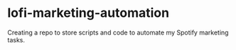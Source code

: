 # lofi-marketing-automation
Creating a repo to store scripts and code to automate my Spotify marketing tasks. 
